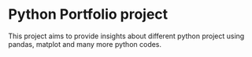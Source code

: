 # Python Portfolio project
This project aims to provide insights about different python project using pandas, matplot and many more python codes.
